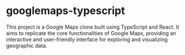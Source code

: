 # googlemaps-typescript
This project is a Google Maps clone built using TypeScript and React. It aims to replicate the core functionalities of Google Maps, providing an interactive and user-friendly interface for exploring and visualizing geographic data.
